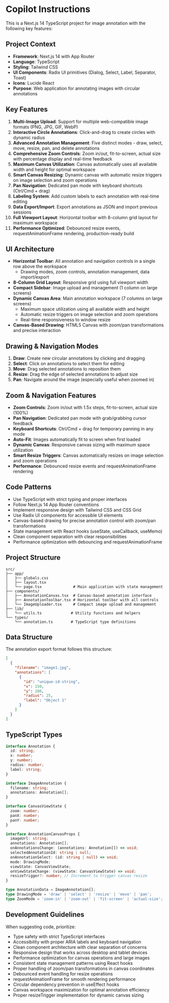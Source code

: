 # Copilot Instructions

<!-- Use this file to provide workspace-specific custom instructions to Copilot. For more details, visit https://code.visualstudio.com/docs/copilot/copilot-customization#_use-a-githubcopilotinstructionsmd-file -->

This is a Next.js 14 TypeScript project for image annotation with the following key features:

## Project Context
- **Framework**: Next.js 14 with App Router
- **Language**: TypeScript
- **Styling**: Tailwind CSS
- **UI Components**: Radix UI primitives (Dialog, Select, Label, Separator, Toast)
- **Icons**: Lucide React
- **Purpose**: Web application for annotating images with circular annotations

## Key Features
1. **Multi-Image Upload**: Support for multiple web-compatible image formats (PNG, JPG, GIF, WebP)
2. **Interactive Circle Annotations**: Click-and-drag to create circles with dynamic radius
3. **Advanced Annotation Management**: Five distinct modes - draw, select, move, resize, pan, and delete annotations
4. **Comprehensive Zoom Controls**: Zoom in/out, fit-to-screen, actual size with percentage display and real-time feedback
5. **Maximum Canvas Utilization**: Canvas automatically uses all available width and height for optimal workspace
6. **Smart Canvas Resizing**: Dynamic canvas with automatic resize triggers on image selection and zoom operations
7. **Pan Navigation**: Dedicated pan mode with keyboard shortcuts (Ctrl/Cmd + drag)
8. **Labeling System**: Add custom labels to each annotation with real-time editing
9. **Data Export/Import**: Export annotations as JSON and import previous sessions
10. **Full Viewport Layout**: Horizontal toolbar with 8-column grid layout for maximum workspace
11. **Performance Optimized**: Debounced resize events, requestAnimationFrame rendering, production-ready build

## UI Architecture
- **Horizontal Toolbar**: All annotation and navigation controls in a single row above the workspace
  - Drawing modes, zoom controls, annotation management, data import/export
- **8-Column Grid Layout**: Responsive grid using full viewport width
- **Compact Sidebar**: Image upload and management (1 column on large screens)
- **Dynamic Canvas Area**: Main annotation workspace (7 columns on large screens)
  - Maximum space utilization using all available width and height
  - Automatic resize triggers on image selection and zoom operations
  - Real-time responsiveness to window resize
- **Canvas-Based Drawing**: HTML5 Canvas with zoom/pan transformations and precise interaction

## Drawing & Navigation Modes
1. **Draw**: Create new circular annotations by clicking and dragging
2. **Select**: Click on annotations to select them for editing
3. **Move**: Drag selected annotations to reposition them
4. **Resize**: Drag the edge of selected annotations to adjust size
5. **Pan**: Navigate around the image (especially useful when zoomed in)

## Zoom & Navigation Features
- **Zoom Controls**: Zoom in/out with 1.5x steps, fit-to-screen, actual size (100%)
- **Pan Navigation**: Dedicated pan mode with grab/grabbing cursor feedback
- **Keyboard Shortcuts**: Ctrl/Cmd + drag for temporary panning in any mode
- **Auto-Fit**: Images automatically fit to screen when first loaded
- **Dynamic Canvas**: Responsive canvas sizing with maximum space utilization
- **Smart Resize Triggers**: Canvas automatically resizes on image selection and zoom operations
- **Performance**: Debounced resize events and requestAnimationFrame rendering

## Code Patterns
- Use TypeScript with strict typing and proper interfaces
- Follow Next.js 14 App Router conventions
- Implement responsive design with Tailwind CSS and CSS Grid
- Use Radix UI components for accessible UI elements
- Canvas-based drawing for precise annotation control with zoom/pan transformations
- State management with React hooks (useState, useCallback, useMemo)
- Clean component separation with clear responsibilities
- Performance optimization with debouncing and requestAnimationFrame

## Project Structure
```
src/
├── app/
│   ├── globals.css
│   ├── layout.tsx
│   └── page.tsx              # Main application with state management
├── components/
│   ├── AnnotationCanvas.tsx  # Canvas-based annotation interface
│   ├── AnnotationToolbar.tsx # Horizontal toolbar with all controls
│   └── ImageUploader.tsx     # Compact image upload and management
├── lib/
│   └── utils.ts             # Utility functions and helpers
└── types/
    └── annotation.ts        # TypeScript type definitions
```

## Data Structure
The annotation export format follows this structure:
```json
[
  {
    "filename": "image1.jpg", 
    "annotations": [
      {
        "id": "unique-id-string",
        "x": 150,
        "y": 200, 
        "radius": 25,
        "label": "Object 1"
      }
    ]
  }
]
```

## TypeScript Types
```typescript
interface Annotation {
  id: string;
  x: number;
  y: number;
  radius: number;
  label: string;
}

interface ImageAnnotation {
  filename: string;
  annotations: Annotation[];
}

interface CanvasViewState {
  zoom: number;
  panX: number;
  panY: number;
}

interface AnnotationCanvasProps {
  imageUrl: string;
  annotations: Annotation[];
  onAnnotationsChange: (annotations: Annotation[]) => void;
  selectedAnnotationId: string | null;
  onAnnotationSelect: (id: string | null) => void;
  mode: DrawingMode;
  viewState: CanvasViewState;
  onViewStateChange: (viewState: CanvasViewState) => void;
  resizeTrigger?: number; // Increment to trigger canvas resize
}

type AnnotationData = ImageAnnotation[];
type DrawingMode = 'draw' | 'select' | 'resize' | 'move' | 'pan';
type ZoomMode = 'zoom-in' | 'zoom-out' | 'fit-screen' | 'actual-size';
```

## Development Guidelines
When suggesting code, prioritize:
- Type safety with strict TypeScript interfaces
- Accessibility with proper ARIA labels and keyboard navigation
- Clean component architecture with clear separation of concerns
- Responsive design that works across desktop and tablet devices
- Performance optimization for canvas operations and large images
- Consistent state management patterns using React hooks
- Proper handling of zoom/pan transformations in canvas coordinates
- Debounced event handling for resize operations
- requestAnimationFrame for smooth rendering performance
- Circular dependency prevention in useEffect hooks
- Canvas workspace maximization for optimal annotation efficiency
- Proper resizeTrigger implementation for dynamic canvas sizing
